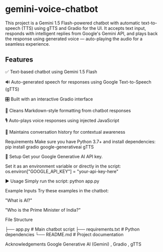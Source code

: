 # gemini-voice-chatbot
This project is a Gemini 1.5 Flash-powered chatbot with automatic text-to-speech (TTS) using gTTS and Gradio for the UI. It accepts text input, responds with intelligent replies from Google's Gemini API, and plays back the response using generated voice — auto-playing the audio for a seamless experience.

## Features
✅ Text-based chatbot using Gemini 1.5 Flash

🔊 Auto-generated speech for responses using Google Text-to-Speech (gTTS)

🎛️ Built with an interactive Gradio interface

🧼 Cleans Markdown-style formatting from chatbot responses

🎙️ Auto-plays voice responses using injected JavaScript

🧠 Maintains conversation history for contextual awareness

Requirements
Make sure you have Python 3.7+ and install dependencies:
pip install gradio google-generativeai gTTS

🔑 Setup
Get your Google Generative AI API key.

Set it as an environment variable or directly in the script:
os.environ["GOOGLE_API_KEY"] = "your-api-key-here"

▶️ Usage
Simply run the script:
python app.py

 Example Inputs
Try these examples in the chatbot:

"What is AI?"

"Who is the Prime Minister of India?"

 File Structure

├── app.py              # Main chatbot script
├── requirements.txt    # Python dependencies
└── README.md           # Project documentation

 Acknowledgements
Google Generative AI (Gemini) ,
Gradio ,
gTTS

